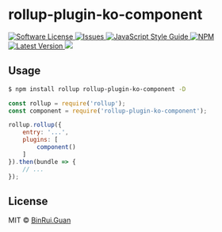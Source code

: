 rollup-plugin-ko-component
=====

<p>
    <a href="LICENSE">
        <img src="https://img.shields.io/badge/license-MIT-brightgreen.svg" alt="Software License" />
    </a>
    <a href="https://github.com/baza-fe/rollup-plugin-ko-component/issues">
        <img src="https://img.shields.io/github/issues/baza-fe/rollup-plugin-ko-component.svg" alt="Issues" />
    </a>
    <a href="http://standardjs.com/">
        <img src="https://img.shields.io/badge/code%20style-standard-brightgreen.svg" alt="JavaScript Style Guide" />
    </a>
    <a href="https://npmjs.org/package/rollup-plugin-ko-component">
        <img src="https://img.shields.io/npm/v/rollup-plugin-ko-component.svg?style=flat-squar" alt="NPM" />
    </a>
    <a href="https://github.com/baza-fe/rollup-plugin-ko-component/releases">
        <img src="https://img.shields.io/github/release/baza-fe/rollup-plugin-ko-component.svg" alt="Latest Version" />
    </a>
    <a href="https://travis-ci.org/baza-fe/rollup-plugin-ko-component">
        <img src="https://travis-ci.org/baza-fe/rollup-plugin-ko-component.svg?branch=master" />
    </a>
</p>


## Usage

```bash
$ npm install rollup rollup-plugin-ko-component -D
```

```js
const rollup = require('rollup');
const component = require('rollup-plugin-ko-component');

rollup.rollup({
    entry: '...',
    plugins: [
        component()
    ]
}).then(bundle => {
    // ...
});
```

## License

MIT &copy; [BinRui.Guan](mailto:differui@gmail.com)